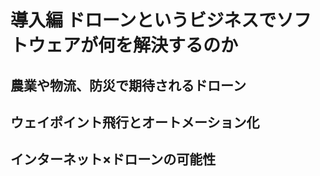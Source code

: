 # 導入編 ドローンというビジネスでソフトウェアが何を解決するのか

## 農業や物流、防災で期待されるドローン

## ウェイポイント飛行とオートメーション化

## インターネット×ドローンの可能性
